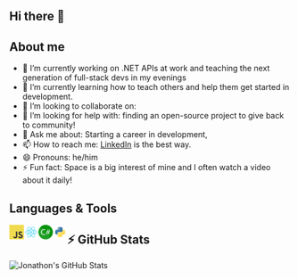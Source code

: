 ## Hi there 👋

## About me
- 🔭 I’m currently working on .NET APIs at work and teaching the next generation of full-stack devs in my evenings
- 🌱 I’m currently learning how to teach others and help them get started in development.
- 👯 I’m looking to collaborate on: 
- 🤔 I’m looking for help with: finding an open-source project to give back to community!
- 💬 Ask me about: Starting a career in development, 
- 📫 How to reach me: [LinkedIn](https://www.linkedin.com/in/aggies2018/) is the best way.
- 😄 Pronouns: he/him
- ⚡ Fun fact: Space is a big interest of mine and I often watch a video about it daily!

## Languages & Tools

<img align="left" alt="JavaScript" width="26px" src="https://raw.githubusercontent.com/github/explore/80688e429a7d4ef2fca1e82350fe8e3517d3494d/topics/javascript/javascript.png" />
<img align="left" alt="React" width="26px" src="https://raw.githubusercontent.com/github/explore/80688e429a7d4ef2fca1e82350fe8e3517d3494d/topics/react/react.png" />
<img align="left" alt="Csharp" width="26px" src="https://raw.githubusercontent.com/github/explore/80688e429a7d4ef2fca1e82350fe8e3517d3494d/topics/csharp/csharp.png" /> 
<img align="left" alt="Python" width="26px" src="https://raw.githubusercontent.com/github/explore/80688e429a7d4ef2fca1e82350fe8e3517d3494d/topics/python/python.png" />


## ⚡ GitHub Stats

<img align="left" alt="Jonathon's GitHub Stats" src="https://github-readme-stats.codestackr.vercel.app/api?username=hinchley2018&show_icons=true&hide_border=true" />

[linkedin]: https://www.linkedin.com/in/aggies2018/

